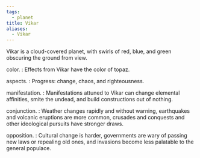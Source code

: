 ```yaml
---
tags:
  - planet
title: Vikar
aliases:
  - Vikar
---
```


Vikar is a cloud-covered planet, with swirls of red, blue, and green obscuring the ground from view.

color.
: Effects from Vikar have the color of <span class="text-[#f1591a]">topaz</span>.

aspects.
: Progress: change, chaos, and righteousness.

manifestation.
: Manifestations attuned to Vikar can change elemental affinities, smite the undead, and build constructions out of nothing.

conjunction.
: Weather changes rapidly and without warning, earthquakes and volcanic eruptions are more common, crusades and conquests and other ideological pursuits have stronger draws.

opposition.
: Cultural change is harder, governments are wary of passing new laws or repealing old ones, and invasions become less palatable to the general populace.